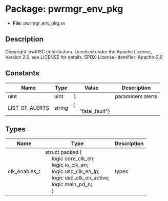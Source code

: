 # Package: pwrmgr_env_pkg

- **File**: pwrmgr_env_pkg.sv
## Description

 Copyright lowRISC contributors.
 Licensed under the Apache License, Version 2.0, see LICENSE for details.
 SPDX-License-Identifier: Apache-2.0


## Constants

| Name           | Type   | Value                                               | Description          |
| -------------- | ------ | --------------------------------------------------- | -------------------- |
| uint           | uint   | 1                                                   |  parameters  alerts  |
| LIST_OF_ALERTS | string | {<br><span style="padding-left:20px">"fatal_fault"} |                      |
## Types

| Name          | Type                                                                                                                                                                                                                                                                                                                                                               | Description |
| ------------- | ------------------------------------------------------------------------------------------------------------------------------------------------------------------------------------------------------------------------------------------------------------------------------------------------------------------------------------------------------------------ | ----------- |
| clk_enables_t | struct packed {<br><span style="padding-left:20px">     logic core_clk_en;<br><span style="padding-left:20px">     logic io_clk_en;<br><span style="padding-left:20px">     logic usb_clk_en_lp;<br><span style="padding-left:20px">     logic usb_clk_en_active;<br><span style="padding-left:20px">     logic main_pd_n;<br><span style="padding-left:20px">   } |  types      |
